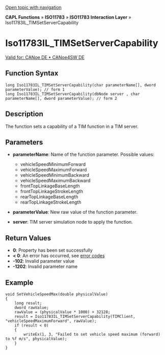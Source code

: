 [Open topic with navigation](../../../../../../CANoeDEFamily.htm#Topics/CAPLFunctions/ISO11783/ISOInteractionLayer/Functions/CAPLfunctionIso11783ILtimSetServerCapability.md)

**CAPL Functions** » **ISO11783** » **ISO11783 Interaction Layer** » Iso11783IL_TIMSetServerCapability

# Iso11783IL_TIMSetServerCapability

[Valid for: CANoe DE • CANoe4SW DE](../../../../Shared/FeatureAvailability.md)

## Function Syntax

```plaintext
long Iso11783IL_TIMSetServerCapability(char parameterName[], dword parameterValue); // form 1
long Iso11783IL_TIMSetServerCapability(dbNode server , char parameterName[], dword parameterValue); // form 2
```

## Description

The function sets a capability of a TIM function in a TIM server.

## Parameters

- **parameterName**: Name of the function parameter. Possible values:
  - vehicleSpeedMinimumForward
  - vehicleSpeedMaximumForward
  - vehicleSpeedMinimumBackward
  - vehicleSpeedMaximumBackward
  - frontTopLinkageBaseLength
  - frontTopLinkageStrokeLength
  - rearTopLinkageBaseLength
  - rearTopLinkageStrokeLength

- **parameterValue**: New raw value of the function parameter.

- **server**: TIM server simulation node to apply the function.

## Return Values

- **0**: Property has been set successfully
- **< 0**: An error has occurred, see [error codes](../../../CAPLfunctionsISOj1939ErrorCodes.md)
- **-102**: Invalid parameter value
- **-1202**: Invalid parameter name

## Example

```plaintext
void SetVehicleSpeedMax(double physicalValue)
{
    long result;
    dword rawValue;
    rawValue = (physicalValue * 1000) + 32128;
    result = Iso11783IL_TIMSetServerCapability(TIMClient, "vehicleSpeedMaximumForward", rawValue);
    if (result < 0)
    {
        writeEx(1, 3, "Failed to set vehicle speed maximum (forward) to %f m/s", physicalValue);
    }
}
```

